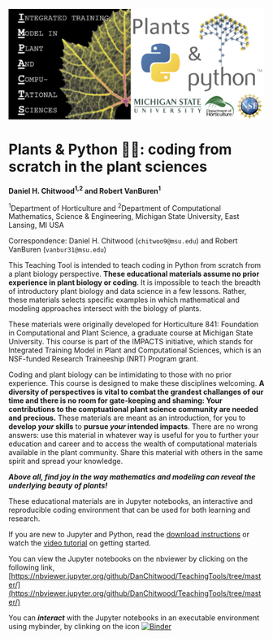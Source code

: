 ![alt text](https://github.com/DanChitwood/PlantsAndPython/blob/master/plantsandpython.jpg)

# Plants & Python 🌱🐍: coding from scratch in the plant sciences

**Daniel H. Chitwood<sup>1,2</sup> and Robert VanBuren<sup>1</sup>**

<sup>1</sup>Department of Horticulture and <sup>2</sup>Department of Computational Mathematics, Science & Engineering, Michigan State University, East Lansing, MI USA

Correspondence:
Daniel H. Chitwood (`chitwoo9@msu.edu`) and Robert VanBuren (`vanbur31@msu.edu`) 

This Teaching Tool is intended to teach coding in Python from scratch from a plant biology perspective. **These educational materials assume no prior experience in plant biology or coding**. It is impossible to teach the breadth of introductory plant biology and data science in a few lessons. Rather, these materials selects specific examples in which mathematical and modeling approaches intersect with the biology of plants.

These materials were originally developed for Horticulture 841: Foundation in Computational and Plant Science, a graduate course at Michigan State University. This course is part of the IMPACTS initiative, which stands for Integrated Training Model in Plant and Computational Sciences, which is an NSF-funded Research Traineeship (NRT) Program grant.

Coding and plant biology can be intimidating to those with no prior experience. This course is designed to make these disciplines welcoming. **A diversity of perspectives is vital to combat the grandest challanges of our time and there is no room for gate-keeping and shaming: Your contributions to the comptuational plant science community are needed and precious.** These materials are meant as an introduction, for you to **develop *your* skills** to **pursue *your* intended impacts**. There are no wrong answers: use this material in whatever way is useful for you to further your education and career and to access the wealth of computational materials available in the plant community. Share this material with others in the same spirit and spread your knowledge.

***Above all, find joy in the way mathematics and modeling can reveal the underlying beauty of plants!***

These educational materials are in Jupyter notebooks, an interactive and reproducible coding environment that can be used for both learning and research.

If you are new to Jupyter and Python, read the [download instructions](https://nbviewer.jupyter.org/github/DanChitwood/TeachingTools/blob/master/TeachingTools0_GettingStartedWithJupyter.ipynb) or watch the [video tutorial](https://www.youtube.com/watch?v=CDHRKQl_Pq8) on getting started.

You can view the Jupyter notebooks on the nbviewer by clicking on the following link, [https://nbviewer.jupyter.org/github/DanChitwood/TeachingTools/tree/master/](https://nbviewer.jupyter.org/github/DanChitwood/TeachingTools/tree/master/)

You can ***interact*** with the Jupyter notebooks in an executable environment using mybinder, by clinking on the icon
[![Binder](https://mybinder.org/badge_logo.svg)](https://mybinder.org/v2/gh/DanChitwood/TeachingTools/master)

